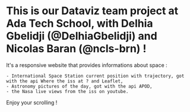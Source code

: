 # This is our Dataviz team project at Ada Tech School, with Delhia Gbelidji (@DelhiaGbelidji) and Nicolas Baran (@ncls-brn) !

It's a responsive website that provides informations about space :

    - International Space Station current position with trajectory, got with the api Where the iss at ? and Leaflet,
    - Astronomy pictures of the day, got with the api APOD,
    - the Nasa live views from the iss on youtube.

Enjoy your scrolling !
